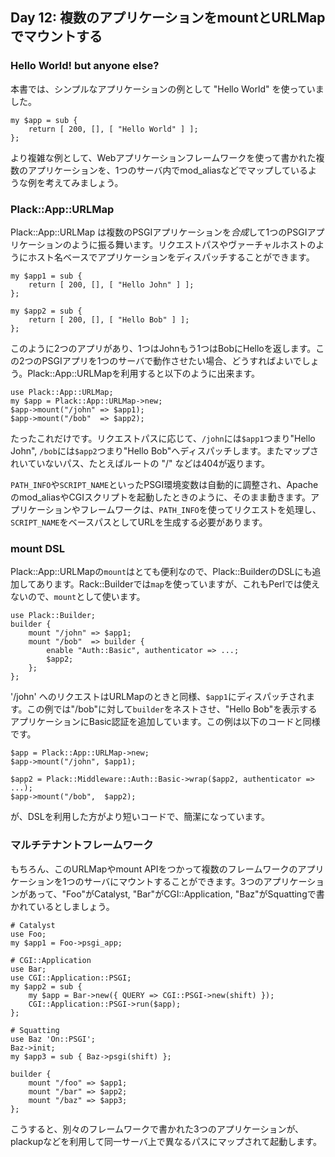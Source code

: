 ## Day 12: 複数のアプリケーションをmountとURLMapでマウントする

### Hello World! but anyone else?

本書では、シンプルなアプリケーションの例として "Hello World" を使っていました。

    my $app = sub {
        return [ 200, [], [ "Hello World" ] ];
    };

より複雑な例として、Webアプリケーションフレームワークを使って書かれた複数のアプリケーションを、1つのサーバ内でmod_aliasなどでマップしているような例を考えてみましょう。

### Plack::App::URLMap

Plack::App::URLMap は複数のPSGIアプリケーションを*合成*して1つのPSGIアプリケーションのように振る舞います。リクエストパスやヴァーチャルホストのようにホスト名ベースでアプリケーションをディスパッチすることができます。

    my $app1 = sub {
        return [ 200, [], [ "Hello John" ] ];
    };
    
    my $app2 = sub {
        return [ 200, [], [ "Hello Bob" ] ];
    };

このように2つのアプリがあり、1つはJohnもう1つはBobにHelloを返します。この2つのPSGIアプリを1つのサーバで動作させたい場合、どうすればよいでしょう。Plack::App::URLMapを利用すると以下のように出来ます。

    use Plack::App::URLMap;
    my $app = Plack::App::URLMap->new;
    $app->mount("/john" => $app1);
    $app->mount("/bob"  => $app2);

たったこれだけです。リクエストパスに応じて、`/john`には`$app1`つまり"Hello John", `/bob`には`$app2`つまり"Hello Bob"へディスパッチします。またマップされいていないパス、たとえばルートの "/" などは404が返ります。

`PATH_INFO`や`SCRIPT_NAME`といったPSGI環境変数は自動的に調整され、Apacheのmod_aliasやCGIスクリプトを起動したときのように、そのまま動きます。アプリケーションやフレームワークは、`PATH_INFO`を使ってリクエストを処理し、`SCRIPT_NAME`をベースパスとしてURLを生成する必要があります。

### mount DSL

Plack::App::URLMapの`mount`はとても便利なので、Plack::BuilderのDSLにも追加してあります。Rack::Builderでは`map`を使っていますが、これもPerlでは使えないので、`mount`として使います。

    use Plack::Builder;
    builder {
        mount "/john" => $app1;
        mount "/bob"  => builder {
            enable "Auth::Basic", authenticator => ...;
            $app2;
        };
    };

'/john' へのリクエストはURLMapのときと同様、`$app1`にディスパッチされます。この例では"/bob"に対して`builder`をネストさせ、"Hello Bob"を表示するアプリケーションにBasic認証を追加しています。この例は以下のコードと同様です。

    $app = Plack::App::URLMap->new;
    $app->mount("/john", $app1);
    
    $app2 = Plack::Middleware::Auth::Basic->wrap($app2, authenticator => ...);
    $app->mount("/bob",  $app2);

が、DSLを利用した方がより短いコードで、簡潔になっています。

### マルチテナントフレームワーク

もちろん、このURLMapやmount APIをつかって複数のフレームワークのアプリケーションを1つのサーバにマウントすることができます。3つのアプリケーションがあって、"Foo"がCatalyst, "Bar"がCGI::Application, "Baz"がSquattingで書かれているとしましょう。

    # Catalyst
    use Foo;
    my $app1 = Foo->psgi_app;
    
    # CGI::Application
    use Bar;
    use CGI::Application::PSGI;
    my $app2 = sub { 
        my $app = Bar->new({ QUERY => CGI::PSGI->new(shift) });
        CGI::Application::PSGI->run($app);
    };
    
    # Squatting
    use Baz 'On::PSGI';
    Baz->init;
    my $app3 = sub { Baz->psgi(shift) };
    
    builder {
        mount "/foo" => $app1;
        mount "/bar" => $app2;
        mount "/baz" => $app3;
    };

こうすると、別々のフレームワークで書かれた3つのアプリケーションが、plackupなどを利用して同一サーバ上で異なるパスにマップされて起動します。
